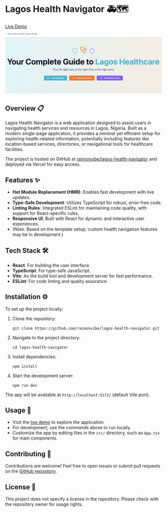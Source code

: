 # Lagos Health Navigator 🚑🗺️

[Live Demo](https://lagos-health-navigator-7jyx.vercel.app/)

![Screenshot](healthcare.png)

## Overview 📋

Lagos Health Navigator is a web application designed to assist users in navigating health services and resources in Lagos, Nigeria. Built as a modern single-page application, it provides a minimal yet efficient setup for exploring health-related information, potentially including features like location-based services, directories, or navigational tools for healthcare facilities.

The project is hosted on GitHub at [raimonvibe/lagos-health-navigator](https://github.com/raimonvibe/lagos-health-navigator) and deployed via Vercel for easy access.

## Features ✨

- **Hot Module Replacement (HMR)**: Enables fast development with live updates.
- **Type-Safe Development**: Utilizes TypeScript for robust, error-free code.
- **Linting Rules**: Integrated ESLint for maintaining code quality, with support for React-specific rules.
- **Responsive UI**: Built with React for dynamic and interactive user experiences.
- (Note: Based on the template setup; custom health navigation features may be in development.)

## Tech Stack 🛠️

- **React**: For building the user interface.
- **TypeScript**: For type-safe JavaScript.
- **Vite**: As the build tool and development server for fast performance.
- **ESLint**: For code linting and quality assurance.

## Installation ⚙️

To set up the project locally:

1. Clone the repository:
   ```
   git clone https://github.com/raimonvibe/lagos-health-navigator.git
   ```

2. Navigate to the project directory:
   ```
   cd lagos-health-navigator
   ```

3. Install dependencies:
   ```
   npm install
   ```

4. Start the development server:
   ```
   npm run dev
   ```

The app will be available at `http://localhost:5173/` (default Vite port).

## Usage 📖

- Visit the [live demo](https://lagos-health-navigator-7jyx.vercel.app/) to explore the application.
- For development, use the commands above to run locally.
- Customize the app by editing files in the `src/` directory, such as `App.tsx` for main components.

## Contributing 🤝

Contributions are welcome! Feel free to open issues or submit pull requests on the [GitHub repository](https://github.com/raimonvibe/lagos-health-navigator).

## License 📄

This project does not specify a license in the repository. Please check with the repository owner for usage rights.
